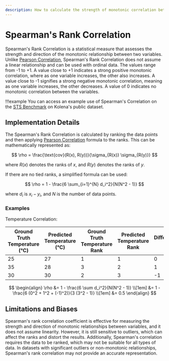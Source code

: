 ```yaml
---
description: How to calculate the strength of monotonic correlation between 2 variables
---
```


# Spearman's Rank Correlation

Spearman's Rank Correlation is a statistical measure that assesses the strength and direction of the monotonic relationship
between two variables. Unlike [Pearson Correlation](pearson-correlation.md), Spearman's Rank Correlation does not assume
a linear relationship and can be used with ordinal data. The values range from -1 to +1. A value close to +1 indicates a
strong positive monotonic correlation, where as one variable increases, the other also increases. A value close to -1
signifies a strong negative monotonic correlation, meaning as one variable increases, the other decreases. A value of
0 indicates no monotonic correlation between the variables.

!!!example
    You can access an example use of Spearman's Correlation on the [STS Benchmark](https://shorturl.at/Y6nS9)
    on Kolena's public dataset.

## Implementation Details

The Spearman's Rank Correlation is calculated by ranking the data points and then applying
[Pearson Correlation](pearson-correlation.md) formula to the ranks. This can be mathematically represented as:

$$
\rho = \frac{\text{cov}(R(x), R(y))}{\sigma_{R(x)} \sigma_{R(y)}}
$$

where $R(x)$ denotes the ranks of $x$, and $R(y)$ denotes the ranks of $y$.

If there are no tied ranks, a simplified formula can be used:

$$
\rho = 1 - \frac{6 \sum_{i=1}^{N} d_i^2}{N(N^2 - 1)}
$$

where $d_i$ is $x_i - y_i$, and $N$ is the number of data points.

### Examples

Temperature Correlation:

<div class="grid" markdown>

| Ground Truth Temperature (&deg;C) | Predicted Temperature (&deg;C) | Ground Truth Temperature Rank | Predicted Temperature Rank | Differences $d_i$ |
| --- | --- | --- | --- | --- |
| 25  | 27  | 1  | 1  | 0   |
| 35  | 28  | 3  | 2  | 1   |
| 30  | 30  | 2  | 3  | -1  |

</div>

$$
\begin{align}
\rho &= 1 - \frac{6 \sum d_i^2}{N(N^2 - 1)} \\[1em]
&= 1 - \frac{6 (0^2 + 1^2 + (-1)^2)}{3 (3^2 - 1)} \\[1em]
&= 0.5
\end{align}
$$

## Limitations and Biases

Spearman's rank correlation coefficient is effective for measuring the strength and direction of monotonic
relationships between variables, and it does not assume linearity. However, it is still sensitive to outliers, which
can affect the ranks and distort the results. Additionally, Spearman's correlation requires the data to be ranked,
which may not be suitable for all types of data. In datasets with significant outliers or non-monotonic relationships,
Spearman's rank correlation may not provide an accurate representation.
